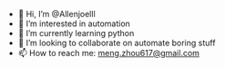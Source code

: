- 👋 Hi, I’m @Allenjoelll
- 👀 I’m interested in automation
- 🌱 I’m currently learning python
- 💞️ I’m looking to collaborate on automate boring stuff
- 📫 How to reach me: meng.zhou617@gmail.com

<!---
Allenjoelll/Allenjoelll is a ✨ special ✨ repository because its `README.md` (this file) appears on your GitHub profile.
You can click the Preview link to take a look at your changes.
--->
